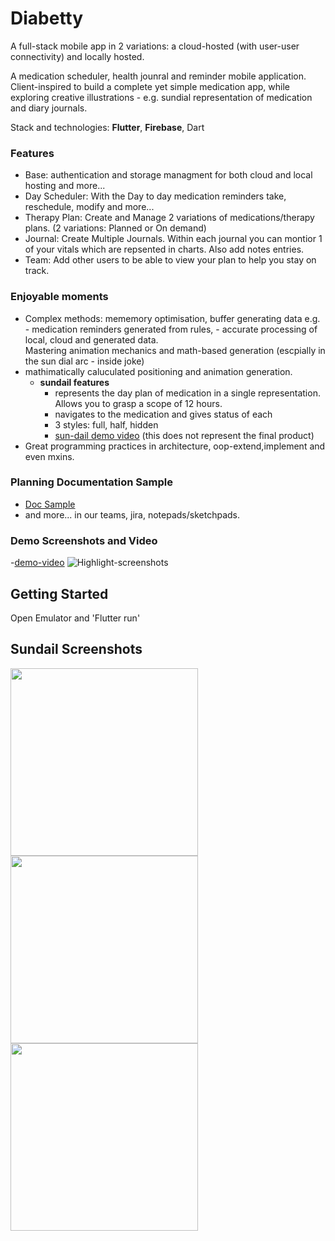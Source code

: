 # Diabetty

A full-stack mobile app in 2 variations: a cloud-hosted (with user-user connectivity) and locally hosted. 

A medication scheduler, health jounral and reminder mobile application. Client-inspired to build a complete yet simple medication app, while exploring creative illustrations - e.g. sundial representation of medication and diary journals.

Stack and technologies: **Flutter**, **Firebase**, Dart

### Features
- Base: authentication and storage managment for both cloud and local hosting and more...
- Day Scheduler: With the Day to day medication reminders take, reschedule, modify and more...
- Therapy Plan: Create and Manage 2 variations of medications/therapy plans. (2 variations: Planned or On demand)
- Journal: Create Multiple Journals. Within each journal you can montior 1 of your vitals which are repsented in charts. Also add notes entries.
- Team: Add other users to be able to view your plan to help you stay on track.

### Enjoyable moments
- Complex methods: mememory optimisation, buffer generating data e.g. - medication reminders generated from rules, - accurate processing of local, cloud and generated data.  
  Mastering animation mechanics and math-based generation (escpially in the sun dial arc - inside joke)
- mathimatically caluculated positioning and animation generation.
    - **sundail features**
      - represents the day plan of medication in a single representation. Allows you to grasp a scope of 12 hours.
      - navigates to the medication and gives status of each
      - 3 styles: full, half, hidden
      - [sun-dail demo video](https://drive.google.com/file/d/1LCuzzQWazyKCT2S3WB2ypm5pxVjBX2bq/view?usp=sharing) (this does not represent the final product)
- Great programming practices in architecture, oop-extend,implement and even mxins.
  
### Planning Documentation Sample
  - [Doc Sample](https://drive.google.com/drive/folders/1xlYyBHY9w8M5S360de1E8k9Hh4bwBPvW?usp=sharing)
  - and more... in our teams, jira, notepads/sketchpads.

### Demo Screenshots and Video
-[demo-video](https://drive.google.com/file/d/10JDmOGaeJ2CINXN2-uCUzAUFvWMVbciR/view?usp=sharing)
![Highlight-screenshots](https://user-images.githubusercontent.com/58271203/187073197-fb078956-83f1-46a9-a955-01b6bed7f09f.png)

## Getting Started

Open Emulator and 'Flutter run'

## Sundail Screenshots
<img src="https://user-images.githubusercontent.com/58271203/190148088-a33d0e32-3c06-41c9-a912-38016db930bf.png" width="300"> <img src="https://user-images.githubusercontent.com/58271203/190148243-8a8ee1e6-8fc2-4ce2-ba2c-89c485483c54.png" width="300"> <img src="https://user-images.githubusercontent.com/58271203/190148279-7ade6b54-f15b-4830-820b-9b8d9f064572.png" width="300">




        


